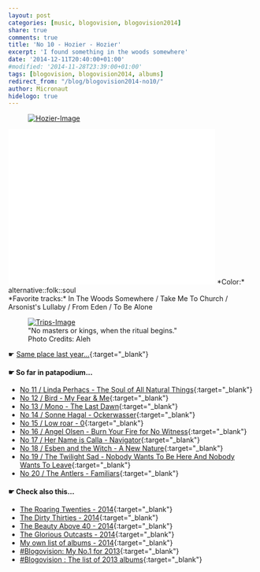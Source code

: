 ```yaml
---
layout: post
categories: [music, blogovision, blogovision2014]
share: true
comments: true
title: 'No 10 - Hozier - Hozier'
excerpt: 'I found something in the woods somewhere'
date: '2014-12-11T20:40:00+01:00'
#modified: '2014-11-28T23:39:00+01:00'
tags: [blogovision, blogovision2014, albums]
redirect_from: "/blog/blogovision2014-no10/"
author: Micronaut
hidelogo: true
---
```

<figure>
	<a href="http://cdn1.umg3.net/161/files/2015/03/finalHozier_Hozier_7x7_300di-album-cover.jpg"><img src="http://cdn1.umg3.net/161/files/2015/03/finalHozier_Hozier_7x7_300di-album-cover.jpg" alt="Hozier-Image" class="center"/></a>
</figure>

<iframe width="420" height="315" src="//www.youtube.com/embed/ZMk-Nb_viR8" frameborder="0" allowfullscreen>&nbsp;</iframe>
*Color:* alternative::folk::soul<br/>
*Favorite tracks:*  In The Woods Somewhere / Take Me To Church	/ Arsonist's Lullaby / From Eden / To Be Alone

<figure>
	<a href="{{ site.external_data_url }}/images/posts/trips/ngnm.jpg"><img src="{{ site.external_data_url }}/images/posts/trips/ngnm.jpg" alt="Trips-Image" class="center"/></a>
    <figcaption>"No masters or kings, when the ritual begins." <br/>Photo Credits: Aleh</figcaption>
</figure>

&#x261B; [Same place last year...](http://themicronaut.tumblr.com/post/69719458082/blogovision2013-no10){:target="_blank"}

#### &#x261B; So far in patapodium...
* [No 11 / Linda Perhacs - The Soul of All Natural Things](/music/blogovision/blogovision2014/blogovision2014-no11/){:target="_blank"}
* [No 12 / Bird - My Fear & Me](/music/blogovision/blogovision2014/blogovision2014-no12/){:target="_blank"}
* [No 13 / Mono - The Last Dawn](/music/blogovision/blogovision2014/blogovision2014-no13/){:target="_blank"}
* [No 14 / Sonne Hagal - Ockerwasser](/music/blogovision/blogovision2014/blogovision2014-no14/){:target="_blank"}
* [No 15 / Low roar - 0](/music/blogovision/blogovision2014/blogovision2014-no15/){:target="_blank"}
* [No 16 / Angel Olsen - Burn Your Fire for No Witness](/music/blogovision/blogovision2014/blogovision2014-no16/){:target="_blank"}
* [No 17 / Her Name is Calla - Navigator](/music/blogovision/blogovision2014/blogovision2014-no17/){:target="_blank"}
* [No 18 / Esben and the Witch - A New Nature](/music/blogovision/blogovision2014/blogovision2014-no18/){:target="_blank"}
* [No 19 / The Twilight Sad - Nobody Wants To Be Here And Nobody Wants To Leave](/music/blogovision/blogovision2014/blogovision2014-no19/){:target="_blank"}
* [No 20 / The Antlers - Familiars](/music/blogovision/blogovision2014/blogovision2014-no20/){:target="_blank"}

#### &#x261B; Check also this…
* [The Roaring Twenties - 2014](/music/blogovision/blogovision2014/blogovision2014-the-roaring-twenties/){:target="_blank"}
* [The Dirty Thirties - 2014](/music/blogovision/blogovision2014/blogovision2014-the-dirty-thirties/){:target="_blank"}
* [The Beauty Above 40 - 2014](/music/blogovision/blogovision2014/blogovision2014-the-beauty-above-40/){:target="_blank"}
* [The Glorious Outcasts - 2014](/music/blogovision/blogovision2014/blogovision2014-the-glorious-outcasts-2014/){:target="_blank"}
* [My own list of albums - 2014](/music/blogovision/blogovision2014/complete-list-2014/){:target="_blank"}
* [#Blogovision: My No.1 for 2013](/music/blogovision/blogovision2013/blogovision2013-no01/){:target="_blank"}
* [#Blogovision : The list of 2013 albums](/music/blogovision/blogovision2013/blogovision-my-own-list-of-2013-nominees-albums/){:target="_blank"}